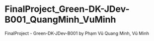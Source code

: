 # FinalProject_Green-DK-JDev-B001_QuangMinh_VuMinh
FinalProject - Green-DK-JDev-B001 by Phạm Vũ Quang Minh, Vũ Minh
